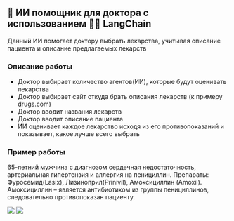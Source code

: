 ## 🤖 ИИ помощник для доктора с использованием 🦜️🔗 LangChain

Данный ИИ помогает доктору выбрать лекарства, учитывая описание пациента и описание предлагаемых лекарств

### Описание работы
<ul>
<li>Доктор выбирает количество агентов(ИИ), которые будут оценивать лекарства
<li>Доктор выбирает сайт откуда брать описания лекарств (к примеру drugs.com)
<li>Доктор вводит названия лекарств
<li>Доктор вводит описание пациента
<li>ИИ оценивает каждое лекарство исходя из его противопоказаний и показывает, какое лучше всего выбрать
</ul>

### Пример работы
65-летний мужчина с диагнозом сердечная недостаточность, артериальная гипертензия и аллергия на пенициллин. Препараты: Фуросемид(Lasix), Лизиноприл(Prinivil), Амоксициллин (Amoxil). Амоксициллин – является антибиотиком из группы пенициллинов, следовательно противопоказан пациенту.

![](https://i.imgur.com/GJO3HFB.png)
![](https://i.imgur.com/GZoTWIW.png)